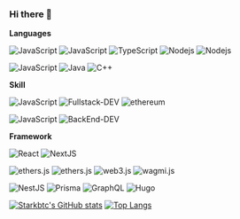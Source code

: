 ### Hi there 👋

<!--
**nocsg/nocsg** is a ✨ _special_ ✨ repository because its `README.md` (this file) appears on your GitHub profile.

Here are some ideas to get you started:

- 🔭 I’m currently working on ...
- 🌱 I’m currently learning ...
- 👯 I’m looking to collaborate on ...
- 🤔 I’m looking for help with ...
- 💬 Ask me about ...
- 📫 How to reach me: ...
- 😄 Pronouns: ...
- ⚡ Fun fact: ...
-->

**Languages**

![JavaScript](https://img.shields.io/badge/日常:-red)
![JavaScript](https://img.shields.io/badge/JavaScript-000?&logo=JavaScript&labelColor=000)
![TypeScript](https://img.shields.io/badge/TypeScript-000?&logo=TypeScript&labelColor=000)
![Nodejs   ](https://img.shields.io/badge/Nodejs%20%20%20%20-000?&logo=nodedotjs&labelColor=000)
![Nodejs   ](https://img.shields.io/badge/Solidity%20%20%20%20-000?&logo=solidity&labelColor=000)

![JavaScript](https://img.shields.io/badge/偶尔:-red)
![Java](https://img.shields.io/badge/Java-000?&logo=Java&labelColor=000)
![C++](https://img.shields.io/badge/C++-000?&logo=C++&labelColor=000)


**Skill**


![JavaScript](https://img.shields.io/badge/日常:-red)
![Fullstack-DEV](https://img.shields.io/badge/Fullstack--DEV-000?logo=HTML5&labelColor=000)
![ethereum](https://img.shields.io/badge/Web3--DEV-000?&logo=ethereum&labelColor=000)



![JavaScript](https://img.shields.io/badge/偶尔:-red)
![BackEnd-DEV](https://img.shields.io/badge/BackEnd--DEV-000?logo=linux&labelColor=000)


**Framework**


![React](https://img.shields.io/badge/React-000?&logo=React&labelColor=000)
![NextJS](https://img.shields.io/badge/Next.js-000?&logo=NextdotJS&labelColor=000)

![ethers.js](https://img.shields.io/badge/hardhat-000?&logo=ethereum&labelColor=000)
![ethers.js](https://img.shields.io/badge/ethers.js-000?&logo=ethereum&labelColor=000)
![web3.js](https://img.shields.io/badge/web3.js-000?&logo=web3dotjs&labelColor=000)
![wagmi.js](https://img.shields.io/badge/wagmi.js-000?&logo=web3dotjs&labelColor=000)

![NestJS](https://img.shields.io/badge/NestJs-000?&logo=NestJS&labelColor=000)
![Prisma](https://img.shields.io/badge/Prisma-000?&logo=Prisma&labelColor=000)
![GraphQL](https://img.shields.io/badge/GraphQL-000?&logo=GraphQL&labelColor=000)
![Hugo](https://img.shields.io/badge/Hugo-000?&logo=Hugo&labelColor=000)


[![Starkbtc's GitHub stats](https://github-readme-opt.vercel.app/api?username=jessegpt&theme=radical)](https://github.com/starkbtc/starkbtc)
[![Top Langs](https://github-readme-opt.vercel.app/api/top-langs/?username=jessegpt&hide=html&layout=compact&theme=radical)](https://github.com/anuraghazra/github-readme-stats)

